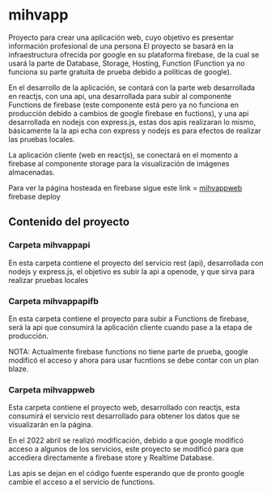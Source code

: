 # mihvapp
Proyecto para crear una aplicación web, cuyo objetivo es presentar información profesional de una persona
El proyecto se basará en la infraestructura ofrecida por google en su plataforma firebase, de la cual se usará la parte de Database, Storage, Hosting, Function (Function ya no funciona su parte gratuita de prueba debido a políticas de google).

En el desarrollo de la aplicación, se contará con la parte web desarrollada en reactjs, con una api, una desarrollada para subir al componente Functions de firebase (este componente está pero ya no funciona en producción debido a cambios de google firebase en fuctions), y una api desarrollada en nodejs con express.js, estas dos apis realizaran lo mismo, básicamente la la api echa con express y nodejs es para efectos de realizar las pruebas locales.

La aplicación cliente (web en reactjs), se conectará en el momento a firebase al componente storage para la visualización de imágenes almacenadas.

Para ver la página hosteada en firebase sigue este link = [mihvappweb](https://mihv-333.firebaseapp.com) firebase deploy

## Contenido del proyecto

### Carpeta mihvappapi

En esta carpeta contiene el proyecto del servicio rest (api), desarrollada con nodejs y express.js, el objetivo es subir la api a openode, y que sirva para realizar pruebas locales


### Carpeta mihvappapifb

En esta carpeta contiene el proyecto para subir a Functions de firebase, será la api que consumirá la aplicación cliente cuando pase a la etapa de producción.

NOTA: Actualmente firebase functions no tiene parte de prueba, google modificó el acceso y ahora para usar fucntions se debe contar con un plan blaze.


### Carpeta mihvappweb

Esta carpeta contiene el proyecto web, desarrollado con reactjs, esta consumirá el servicio rest desarrollado para obtener los datos que se visualizarán en la página.

En el 2022 abril se realizó modificación, debido a que google modificó acceso a algunos de los servicios, este proyecto se modificó para que accediera directamente a firebase store y Realtime Database.

Las apis se dejan en el código fuente esperando que de pronto google cambie el acceso a el servicio de functions.


